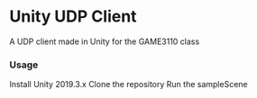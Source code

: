 # Unity UDP Client
A UDP client made in Unity for the GAME3110 class

### Usage
Install Unity 2019.3.x
Clone the repository
Run the sampleScene
